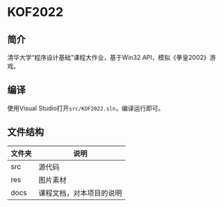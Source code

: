 # KOF2022

## 简介

清华大学“程序设计基础”课程大作业，基于Win32 API，模拟《拳皇2002》游戏。

## 编译

使用Visual Studio打开`src/KOF2022.sln`，编译运行即可。

## 文件结构

| 文件夹     | 说明           |
|---------|--------------|
| src     | 源代码          |
| res  | 图片素材         |
| docs    | 课程文档，对本项目的说明 |